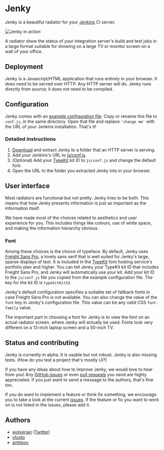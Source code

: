 # Jenky

Jenky is a beautiful radiator for your [Jenkins][] CI server.

![Jenky in action][screenshot]

A radiator show the status of your integration server's build and test jobs in
a large format suitable for showing on a large TV or monitor screen on a wall
of your office.

## Deployment

Jenky is a Javascript/HTML application that runs entirely in your browser. It
does need to be served over HTTP. Any HTTP server will do. Jenky runs directly
from source; it does not need to be compiled.

## Configuration

Jenky comes with an [example configuration file][conf]. Copy or rename this
file to `conf.js`, in the same directory. Open that file and replace `'change
me'` with the URL of your Jenkins installation. That's it!

### Detailed instructions

1. [Download][] and extract Jenky to a folder that an HTTP server is serving.
2. Add your Jenkins's URL to [js/conf.js][conf].
3. (Optional) Add your [TypeKit][] kit ID to `js/conf.js` and change the
   default font.
4. Open the URL to the folder you extracted Jenky into in your browser.

## User interface

Most radiators are functional but not pretty. Jenky tries to be both. This
means that how Jenky presents information is just as important as the
information itself.

We have made most of the choices related to aesthetics and user experience for
you. This includes things like colours, use of white space, and making the
information hierarchy obvious.

### Font

Among these choices is the choice of typeface. By default, Jenky uses [Freight
Sans Pro][freight], a lovely sans serif that is well suited for Jenky's large,
sparse displays of text. It is included in the [TypeKit][] font hosting
service's portfolio plan and higher. You can tell Jenky your TypeKit kit ID
that includes Freight Sans Pro, and Jenky will automatically use your kit. Add
your kit ID to the `js/conf.js` file you copied from the example configuration
file. The key for the kit ID is `typekitKitId`.

Jenky's default configuration specifies a suitable set of fallback fonts in
case Freight Sans Pro is not available. You can also change the value of the
`font` key in Jenky's configuration file. This value can be any valid CSS
`font-family` value.

The important part in choosing a font for Jenky is to view the font on an
actual radiator screen, where Jenky will actually be used.  Fonts look very
different on a 13-inch laptop screen and a 50-inch TV.

## Status and contributing

Jenky is currently in alpha. It is usable but not robust. Jenky is also
missing tests. (How do you test a project that's mostly UI?)

If you have any ideas about how to improve Jenky, we would love to hear from
you! Any [GitHub issues][issues] or even [pull requests][] you send are highly
appreciated. If you just want to send a message to the authors, that's fine
too.

If you do want to implement a feature or think fix something, we encourage you to
take a look at the current [issues][]. If the feature or fix you want to work
on is not listed in the issues, please add it.

## Authors

- [wolverian](https://github.com/wolverian) ([Twitter][tw/wolverian])
- [vluoto](https://github.com/vluoto)
- [anttieov](https://github.com/anttieov)

[screenshot]: https://raw.github.com/Eficode/jenky/master/img/screenshot.png
[Download]: https://github.com/Eficode/jenky/zipball/master
[Jenkins]: http://jenkins-ci.org
[TypeKit]: http://typekit.com
[conf]: https://github.com/Eficode/jenky/blob/master/js/conf.example.js
[freight]: https://typekit.com/fonts/freight-sans-pro
[issues]: https://github.com/eficode/jenky/issues
[pull requests]: https://github.com/eficode/jenky/pulls
[tw/wolverian]: https://twitter.com/wolverian
